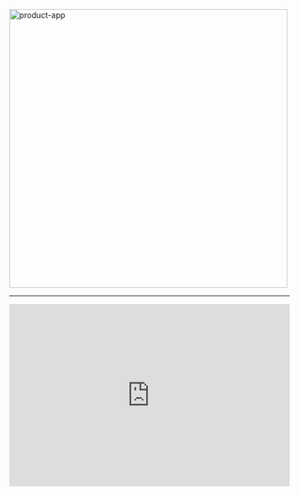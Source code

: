 <img src="https://thumbs.gfycat.com/HonoredSourLiger-mobile.mp4" width="500" alt="product-app">
<hr>
<div style='position:relative; padding-bottom:calc(56.20% + 44px)'><iframe src='https://thumbs.gfycat.com/HonoredSourLiger-mobile.mp4' frameborder='0' scrolling='no' width='100%' height='100%' style='position:absolute;top:0;left:0;' allowfullscreen></iframe></div>
